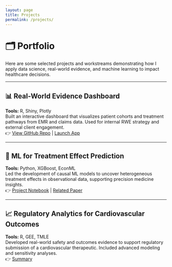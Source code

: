 ```yaml
---
layout: page
title: Projects
permalink: /projects/
---
```


# 🗂 Portfolio

Here are some selected projects and workstreams demonstrating how I apply data science, real-world evidence, and machine learning to impact healthcare decisions.

---

## 📊 Real-World Evidence Dashboard  
**Tools:** R, Shiny, Plotly  
Built an interactive dashboard that visualizes patient cohorts and treatment pathways from EMR and claims data. Used for internal RWE strategy and external client engagement.  
👉 [View GitHub Repo](#) | [Launch App](#)

---

## 🧠 ML for Treatment Effect Prediction  
**Tools:** Python, XGBoost, EconML  
Led the development of causal ML models to uncover heterogeneous treatment effects in observational data, supporting precision medicine insights.  
👉 [Project Notebook](#) | [Related Paper](#)

---

## 📈 Regulatory Analytics for Cardiovascular Outcomes  
**Tools:** R, GEE, TMLE  
Developed real-world safety and outcomes evidence to support regulatory submission of a cardiovascular therapeutic. Included advanced modeling and sensitivity analyses.  
👉 [Summary](#)
